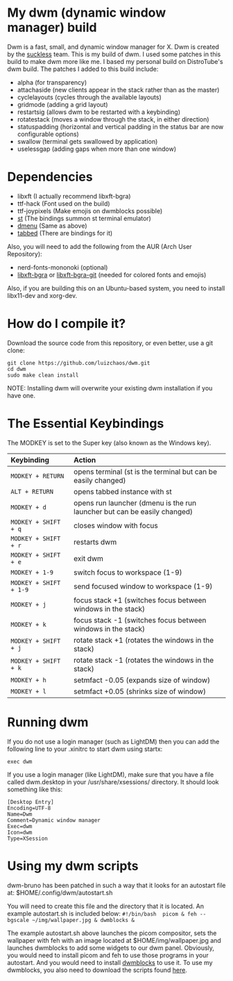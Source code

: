 # My dwm (dynamic window manager) build

Dwm is a fast, small, and dynamic window manager for X. Dwm is created by the [suckless](https://suckless.org) team.  This is my build of dwm.  I used some patches in this build to make dwm more like me. I based my personal build on DistroTube's dwm build.  The patches I added to this build include:
+ alpha (for transparency)
+ attachaside (new clients appear in the stack rather than as the master)
+ cyclelayouts (cycles through the available layouts)
+ gridmode (adding a grid layout)
+ restartsig (allows dwm to be restarted with a keybinding)
+ rotatestack (moves a window through the stack, in either direction)
+ statuspadding (horizontal and vertical padding in the status bar are now configurable options)
+ swallow (terminal gets swallowed by application)
+ uselessgap (adding gaps when more than one window)

# Dependencies
+ libxft (I actually recommend libxft-bgra)
+ ttf-hack (Font used on the build)
+ ttf-joypixels (Make emojis on dwmblocks possible)
+ [st](https://github.com/luizchaos/st) (The bindings summon st terminal emulator)
+ [dmenu](https://github.com/brunomontezano/dmenu-bruno) (Same as above)
+ [tabbed](https://github.com/brunomontezano/tabbed-bruno) (There are bindings for it)

Also, you will need to add the following from the AUR (Arch User Repository):
+ nerd-fonts-mononoki (optional)
+ [libxft-bgra](https://aur.archlinux.org/packages/libxft-bgra/) or [libxft-bgra-git](https://aur.archlinux.org/packages/libxft-bgra-git) (needed for colored fonts and emojis)

Also, if you are building this on an Ubuntu-based system, you need to install libx11-dev and xorg-dev.

# How do I compile it?

Download the source code from this repository, or even better, use a git clone:

	git clone https://github.com/luizchaos/dwm.git
	cd dwm
    sudo make clean install
	
NOTE: Installing dwm will overwrite your existing dwm installation if you have one.
	
# The Essential Keybindings

The MODKEY is set to the Super key (also known as the Windows key).

| Keybinding             | Action                                                                       |
| :---                   | :---                                                                         |
| `MODKEY + RETURN`      | opens terminal (st is the terminal but can be easily changed)                |
| `ALT + RETURN`         | opens tabbed instance with st                                                |
| `MODKEY + d`           | opens run launcher (dmenu is the run launcher but can be easily changed)     |
| `MODKEY + SHIFT + q`   | closes window with focus                                                     |
| `MODKEY + SHIFT + r`   | restarts dwm                                                                 |
| `MODKEY + SHIFT + e`   | exit dwm                                                                     |
| `MODKEY + 1-9`         | switch focus to workspace (1-9)                                              |
| `MODKEY + SHIFT + 1-9` | send focused window to workspace (1-9)                                       |
| `MODKEY + j`           | focus stack +1 (switches focus between windows in the stack)                 |
| `MODKEY + k`           | focus stack -1 (switches focus between windows in the stack)                 |
| `MODKEY + SHIFT + j`   | rotate stack +1 (rotates the windows in the stack)                           |
| `MODKEY + SHIFT + k`   | rotate stack -1 (rotates the windows in the stack)                           |
| `MODKEY + h`           | setmfact -0.05 (expands size of window)                                      |
| `MODKEY + l`           | setmfact +0.05 (shrinks size of window)                                      |


# Running dwm

If you do not use a login manager (such as LightDM) then you can add the following line to your .xinitrc to start dwm using startx:
    
    
    exec dwm
    
	
If you use a login manager (like LightDM), make sure that you have a file called dwm.desktop in your /usr/share/xsessions/ directory.  It should look something like this:

    
	[Desktop Entry]
	Encoding=UTF-8
	Name=Dwm
	Comment=Dynamic window manager
	Exec=dwm
	Icon=dwm
	Type=XSession
    

# Using my dwm scripts

dwm-bruno has been patched in such a way that it looks for an autostart file at: $HOME/.config/dwm/autostart.sh

You will need to create this file and the directory that it is located.  An example autostart.sh is included below:
    ```
	#!/bin/bash 
	picom &
	feh --bgscale ~/img/wallpaper.jpg &
	dwmblocks &
    ```
	
The example autostart.sh above launches the picom compositor, sets the wallpaper with feh with an image located at $HOME/img/wallpaper.jpg and launches dwmblocks to add some widgets to our dwm panel.  Obviously, you would need to install picom and feh to use those programs in your autostart.  And you would need to install [dwmblocks](https://github.com/brunomontezano/dotfiles/tree/master/dwmblocks) to use it.  To use my dwmblocks, you also need to download the scripts found [here](https://github.com/brunomontezano/dotfiles/tree/master/.local/bin).

